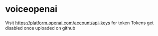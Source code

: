 # voiceopenai
Visit https://platform.openai.com/account/api-keys for token
Tokens get disabled once uploaded on github

